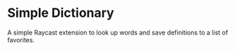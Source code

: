# Simple Dictionary

A simple Raycast extension to look up words and save definitions to a list of favorites.